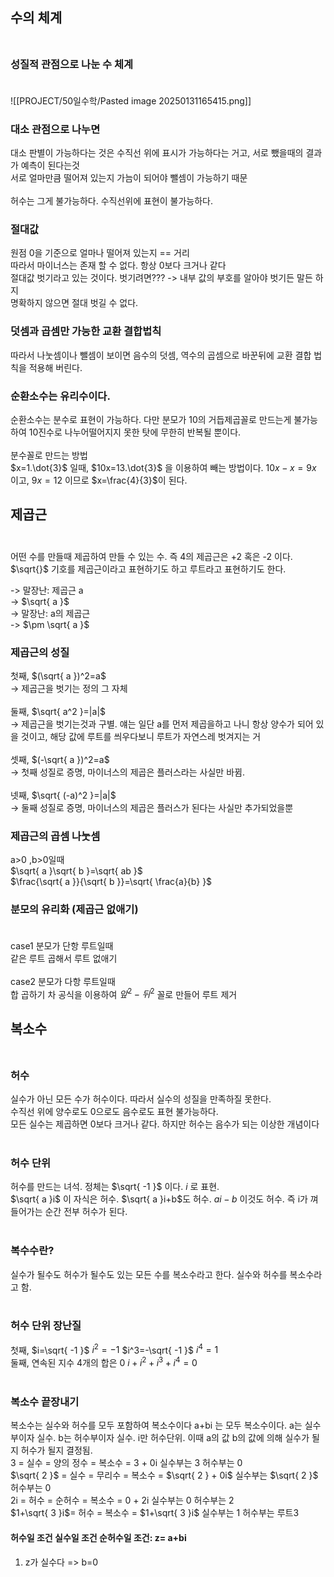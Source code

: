 ## 수의 체계<br><br>

### 성질적 관점으로 나눈 수 체계<br><br>

![[PROJECT/50일수학/Pasted image 20250131165415.png]]

### 대소 관점으로 나누면<br>
대소 판별이 가능하다는 것은 수직선 위에 표시가 가능하다는 거고, 서로 뺐을때의 결과가 예측이 된다는것<br>
서로 얼마만큼 떨어져 있는지 가늠이 되어야 뺄셈이 가능하기 때문<br>
<br>
허수는 그게 불가능하다. 수직선위에 표현이 불가능하다.<br>

### 절대값<br>
원점 0을 기준으로 얼마나 떨어져 있는지 == 거리<br>
따라서 마이너스는 존재 할 수 없다. 항상 0보다 크거나 같다<br>
절대값  벗기라고 있는 것이다. 벗기려면??? -> 내부 값의 부호를 알아야 벗기든 말든 하지<br>
명확하지 않으면 절대 벗길 수 없다.<br>

### 덧셈과 곱셈만 가능한 교환 결합법칙<br>
따라서 나눗셈이나 뺄셈이 보이면 음수의 덧셈, 역수의 곱셈으로 바꾼뒤에 교환 결합 법칙을 적용해 버린다.

### 순환소수는 유리수이다.<br>
순환소수는 분수로 표현이 가능하다. 다만 분모가 10의 거듭제곱꼴로 만드는게 불가능하여 10진수로 나누어떨어지지 못한 탓에 무한히 반복될 뿐이다.<br>
<br>
분수꼴로 만드는 방법<br>
$x=1.\dot{3}$ 일때, $10x=13.\dot{3}$ 을 이용하여 빼는 방법이다. $10x-x=9x$ 이고, $9x=12$ 이므로 $x=\frac{4}{3}$이 된다.<br>

## 제곱근<br><br>

어떤 수를 만들때 제곱하여 만들 수 있는 수. 즉 4의 제곱근은 +2 혹은 -2 이다.<br>
$\sqrt{}$ 기호를 제곱근이라고 표현하기도 하고 루트라고 표현하기도 한다.<br>

-> 말장난: 제곱근 a<br>
-> $\sqrt{ a }$<br>
-> 말장난: a의 제곱근<br>
-> $\pm \sqrt{ a }$<br>

### 제곱근의 성질<br>

첫째, $(\sqrt{ a })^2=a$<br>
-> 제곱근을 벗기는 정의 그 자체<br>
<br>
둘째, $\sqrt{ a^2 }=|a|$<br>
-> 제곱근을 벗기는것과 구별. 얘는 일단 a를 먼저 제곱을하고 나니 항상 양수가 되어 있을 것이고, 해당 값에 루트를 씌우다보니 루트가 자연스레 벗겨지는 거<br>
<br>
셋째,  $(-\sqrt{ a })^2=a$<br>
-> 첫째 성질로 증명, 마이너스의 제곱은 플러스라는 사실만 바뀜.<br>
<br>
넷째, $\sqrt{ (-a)^2 }=|a|$<br>
-> 둘째 성질로 증명, 마이너스의 제곱은 플러스가 된다는 사실만 추가되었을뿐 <br>

### 제곱근의 곱셈 나눗셈<br>
a>0 ,b>0일때 <br>
$\sqrt{ a }\sqrt{ b }=\sqrt{ ab }$<br>
$\frac{\sqrt{ a }}{\sqrt{ b }}=\sqrt{ \frac{a}{b} }$<br>

### 분모의 유리화 (제곱근 없애기)<br><br>
case1 분모가 단항 루트일때 <br>
같은 루트 곱해서 루트 없애기<br><br>
case2 분모가 다항 루트일때<br>
합 곱하기 차 공식을 이용하여 $앞^2-뒤^2$ 꼴로 만들어 루트 제거<br>

## 복소수<br><br>
### 허수<br>
실수가 아닌 모든 수가 허수이다. 따라서 실수의 성질을 만족하질 못한다. <br>
수직선 위에 양수로도 0으로도 음수로도 표현 불가능하다. <br>
모든 실수는 제곱하면 0보다 크거나 같다. 하지만 허수는 음수가 되는 이상한 개념이다<br><br>
### 허수 단위<br>
허수를 만드는 녀석. 정체는 $\sqrt{ -1 }$ 이다. $i$ 로 표현.<br>
$\sqrt{ a }i$ 이 자식은 허수. $\sqrt{ a }i+b$도 허수. $ai-b$ 이것도 허수. 즉 i가 껴들어가는 순간 전부 허수가 된다.<br><br>
### 복수수란?<br>
실수가 될수도 허수가 될수도 있는 모든 수를 복소수라고 한다. 실수와 허수를 복소수라고 함. <br><br>
### 허수 단위 장난질<br>
첫째, $i=\sqrt{ -1 }$  $i^2=-1$  $i^3=-\sqrt{ -1 }$  $i^4=1$<br>
둘째, 연속된 지수 4개의 합은 0 $i+i^2 +i^3+i^4 = 0$<br><br>

### 복소수 끝장내기<br>
복소수는 실수와 허수를 모두 포함하여 복소수이다 a+bi 는 모두 복소수이다. a는 실수부이자 실수. b는 허수부이자 실수. i만 허수단위. 이때 a의 값 b의 값에 의해 실수가 될지 허수가 될지 결정됨.<br>
3 = 실수 = 양의 정수 = 복소수 = 3 + 0i 실수부는 3 허수부는 0<br>
$\sqrt{ 2 }$ = 실수 = 무리수 = 복소수 = $\sqrt{ 2 } + 0i$ 실수부는 $\sqrt{ 2 }$ 허수부는 0<br>
2i = 허수 = 순허수 = 복소수 = 0 + 2i 실수부는 0 허수부는 2<br>
$1+\sqrt{ 3 }i$= 허수 = 복소수 = $1+\sqrt{ 3 }i$ 실수부는 1 허수부는 루트3<br>

#### 허수일 조건 실수일 조건 순허수일 조건: z= a+bi<br>
1. z가 실수다 => b=0
